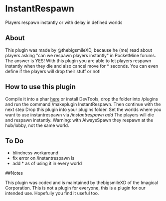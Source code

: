# InstantRespawn
Players respawn instantly or with delay in defined worlds

## About
This plugin was made by @thebigsmileXD, because he (me) read about players asking "can we respawn players instantly" in  PocketMine forums. The answer is YES! With this plugin you are able to let players respawn instantly when they die and also cancel move for * seconds. You can even define if the players will drop their stuff or not!

## How to use this plugin
Compile it into a phar [here](http://pmt.mcpe.me) or install DevTools, drop the folder into /plugins and run the command /makeplugin InstantRespawn. Then continue with the next step
Drop this plugin into your plugins folder.
Set the worlds where you want to use instantrespawn via */instantrespawn add <worldname>*
The players will die and respawn instantly.
Warning: with AlwaysSpawn they respawn at the hub/lobby, not the same world.

## To Do
- blindness workaround
- fix error on /instantrespawn ls
- add * as of using it in every world

##Notes

This plugin was coded and is maintained by thebigsmileXD of the Imagical Corporation. This is not a plugin for everyone, this is a plugin for our intended use. Hopefully you find it useful too.
